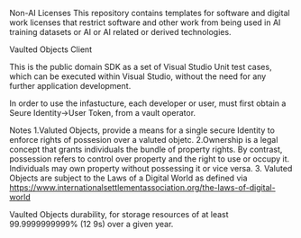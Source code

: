 Non-AI Licenses This repository contains templates for software and digital work licenses that restrict software and other work from being used in AI training datasets or AI or AI related or derived technologies.

Vaulted Objects Client

This is the public domain SDK as a set of Visual Studio Unit test cases, which can be executed within Visual Studio, 
without the need for any further application development. 

In order to use the infastucture, each developer or user, must first obtain a Seure Identity->User Token, from a vault operator.

Notes
1.Valuted Objects, provide a means for a single secure Identity to enforce rights of possesion over a valuted objetc.
2.Ownership is a legal concept that grants individuals the bundle of property rights. By contrast, possession refers to control over property and the right to use or occupy it. 
Individuals may own property without possessing it or vice versa.
3. Valuted Objects are subject to the Laws of a Digital World as defined via https://www.internationalsettlementassociation.org/the-laws-of-digital-world

 Vaulted Objects durability, for storage resources of at least 99.9999999999% (12 9s) over a given year.
